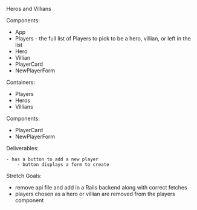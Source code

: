 Heros and Villians

Components:
- App
- Players - the full list of Players to pick to be a hero, villian, or left in the list
- Hero
- Villian
- PlayerCard
- NewPlayerForm

Containers:
- Players
- Heros
- Villians

Components:
- PlayerCard
- NewPlayerForm

Deliverables:
<!-- - Players display in the middle
    - player cards display with two buttons
        - add to heros
        - add to villians -->
    - has a button to add a new player
        - button displays a form to create
<!-- - Heros display on the right side -->
<!-- - Villians display on the left
    - playercard has a button to remove from the list -->
<!-- - all player cards list out top to bottom -->

Stretch Goals:
- remove api file and add in a Rails backend along with correct fetches
- players chosen as a hero or villian are removed from the players component